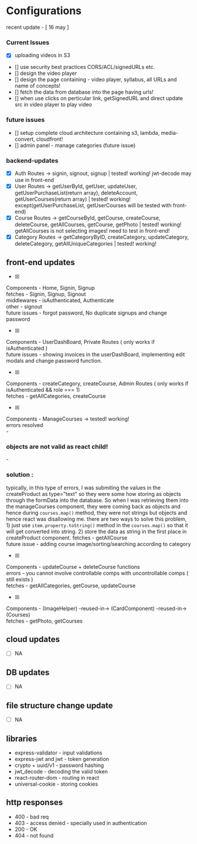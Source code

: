 # Configurations 

recent update - [ 16 may ]

### Current Issues

- [x] uploading videos in S3
- [] use security best practices CORS/ACL/signedURLs etc.
- [] design the video player
- [] design the page containing - video player, syllabus, all URLs and name of concepts!
- [] fetch the data from database into the page having urls!
- [] when use clicks on perticular link, getSignedURL and direct update src in video player to play video

### future issues
- [] setup complete cloud architecture containing s3, lambda, media-convert, cloudfront!
- [] admin panel - manage categories (future issue)
### backend-updates

- [x] Auth Routes -> signin, signout, signup | tested! working! jwt-decode may use in front-end
- [x] User Routes -> getUserById, getUser, updateUser, getUserPurchaseList(return array), deleteAccount, getUserCourses(return array) | tested! working! except(getUserPurchaseList, getUserCourses will be tested with front-end)
- [x] Course Routes -> getCourseById, getCourse, createCourse, deleteCourse, getAllCourses, getCourse, getPhoto | tested! working! getAllCourses is not selecting images! need to test in front-end!
- [x] Category Routes -> getCategoryByID, createCategory, updateCategory, deleteCategory, getAllUniqueCategories | tested! working!

## front-end updates
- [x] 
Components - Home, Signin, Signup<br>
fetches - Signin, Signup, Signout<br>
middlewares - isAuthenticated, Authenticate<br>
other - signout<br>
future issues - forgot password, No duplicate signups and change password<br>

- [x]
Components - UserDashBoard, Private Routes ( only works if isAuthenticated )<br>
future issues - showing invoices in the userDashBoard, implementing edit modals and change password function.

- [x]
Components - createCategory, createCourse, Admin Routes ( only works if isAuthenticated && role === 1)<br>
fetches - getAllCategories, createCourse<br>

- [x]
Components - ManageCourses -> tested! working! <br>
errors resolved <br>
	- <h3>objects are not valid as react child!</h3>
	- <h3>solution : </h3> typically, in this type of errors, I was submiting the values in the createProduct as type="text" so they were some how storing as objects through the formData into the database. So when I was retrieving them into the manageCourses component, they were coming back as objects and hence during ```courses.map()``` method, they were not strings but objects and hence react was disallowing me. there are two ways to solve this problem, 1) just use ```item.property.toString()``` method in the ```courses.map()``` so that it will get converted into string. 2) store the data as string in the first place in createProduct component.
fetches - getAllCourse <br>
future issue - adding course image/sorting/searching according to category

- [x] 
Components - updateCourse + deleteCourse functions<br>
errors - you cannot involve controllable comps with uncontrollable comps ( still exists ) <br>
fetches - getAllCategories, getCourse, updateCourse<br>

- [x]
Components - (ImageHelper) -reused-in-> (CardComponent) -reused-in-> (Courses)<br>
fetches - getPhoto, getCourses<br>


## cloud updates
- [ ] NA

## DB updates
- [ ] NA

## file structure change update
- [ ] NA

## libraries

- express-validator - input validations
- express-jwt and jwt - token generation
- crypto + uuid/v1 - password hashing
- jwt_decode - decoding the valid token
- react-router-dom - routing in react
- universal-cookie - storing cookies

## http responses

- 400 - bad req
- 403 - access denied - specially used in authentication
- 200 - OK
- 404 - not found

